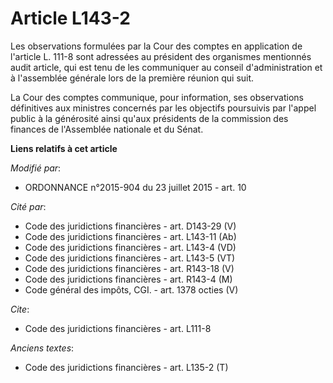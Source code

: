 # Article L143-2

Les observations formulées par la Cour des comptes en application de l'article L. 111-8 sont adressées au président des
organismes mentionnés audit article, qui est tenu de les communiquer au conseil d'administration et à l'assemblée générale
lors de la première réunion qui suit. 

La Cour des comptes communique, pour information, ses observations définitives aux ministres concernés par les objectifs
poursuivis par l'appel   public à la générosité ainsi qu'aux présidents de la commission des finances de l'Assemblée
nationale et du Sénat.

**Liens relatifs à cet article**

_Modifié par_:

  - ORDONNANCE n°2015-904 du 23 juillet 2015 - art. 10

_Cité par_:

  - Code des juridictions financières - art. D143-29 (V)
  - Code des juridictions financières - art. L143-11 (Ab)
  - Code des juridictions financières - art. L143-4 (VD)
  - Code des juridictions financières - art. L143-5 (VT)
  - Code des juridictions financières - art. R143-18 (V)
  - Code des juridictions financières - art. R143-4 (M)
  - Code général des impôts, CGI. - art. 1378 octies (V)

_Cite_:

  - Code des juridictions financières - art. L111-8

_Anciens textes_:

  - Code des juridictions financières - art. L135-2 (T)
